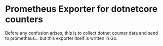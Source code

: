 # Prometheus Exporter for dotnetcore counters

Before any confusion arises, this is to collect dotnet counter data and send to prometheus... but this exporter itself is written in Go.

